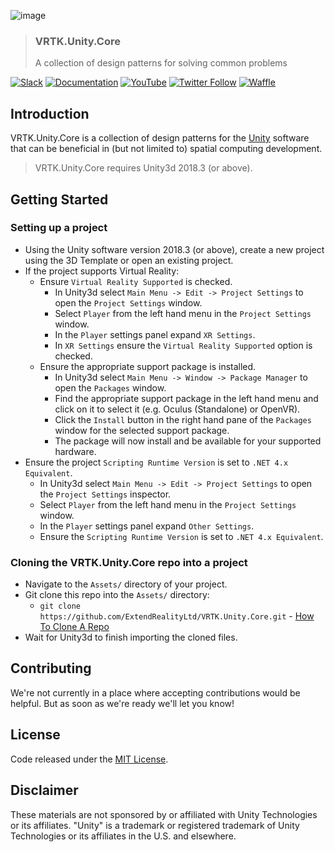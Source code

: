 ![image](https://user-images.githubusercontent.com/1029673/39358522-3d16a6aa-4a0e-11e8-9515-41909f36e70d.png)

> ### VRTK.Unity.Core
> A collection of design patterns for solving common problems

[![Slack](https://img.shields.io/badge/slack-chat-E24663.svg)](http://invite.vrtk.io)
[![Documentation](https://img.shields.io/badge/readme-docs-3484C6.svg)](http://docs.vrtk.io)
[![YouTube](https://img.shields.io/badge/youtube-channel-e52d27.svg)](http://videos.vrtk.io)
[![Twitter Follow](https://img.shields.io/twitter/follow/vr_toolkit.svg?style=flat&label=twitter)](https://twitter.com/VR_Toolkit)
[![Waffle](https://img.shields.io/badge/project-backlog-78bdf2.svg)](https://waffle.io/ExtendRealityLtd/VRTK.Unity.Core)

## Introduction

VRTK.Unity.Core is a collection of design patterns for the [Unity] software that can be beneficial in (but not limited to) spatial computing development.

  > VRTK.Unity.Core requires Unity3d 2018.3 (or above).

## Getting Started

### Setting up a project

* Using the Unity software version 2018.3 (or above), create a new project using the 3D Template or open an existing project.
* If the project supports Virtual Reality:
  * Ensure `Virtual Reality Supported` is checked.
    * In Unity3d select `Main Menu -> Edit -> Project Settings` to open the `Project Settings` window.
    * Select `Player` from the left hand menu in the `Project Settings` window.
    * In the `Player` settings panel expand `XR Settings`.
    * In `XR Settings` ensure the `Virtual Reality Supported` option is checked.
  * Ensure the appropriate support package is installed.
    * In Unity3d select `Main Menu -> Window -> Package Manager` to open the `Packages` window.
    * Find the appropriate support package in the left hand menu and click on it to select it (e.g. Oculus (Standalone) or OpenVR).
    * Click the `Install` button in the right hand pane of the `Packages` window for the selected support package.
    * The package will now install and be available for your supported hardware.
* Ensure the project `Scripting Runtime Version` is set to `.NET 4.x Equivalent`.
  * In Unity3d select `Main Menu -> Edit -> Project Settings` to open the `Project Settings` inspector.
  * Select `Player` from the left hand menu in the `Project Settings` window.
  * In the `Player` settings panel expand `Other Settings`.
  * Ensure the `Scripting Runtime Version` is set to `.NET 4.x Equivalent`.

### Cloning the VRTK.Unity.Core repo into a project

* Navigate to the `Assets/` directory of your project.
* Git clone this repo into the `Assets/` directory:
  * `git clone https://github.com/ExtendRealityLtd/VRTK.Unity.Core.git` - [How To Clone A Repo]
* Wait for Unity3d to finish importing the cloned files.

## Contributing

We're not currently in a place where accepting contributions would be helpful. But as soon as we're ready we'll let you know!

## License

Code released under the [MIT License].

## Disclaimer

These materials are not sponsored by or affiliated with Unity Technologies or its affiliates. "Unity" is a trademark or registered trademark of Unity Technologies or its affiliates in the U.S. and elsewhere.

[MIT License]: LICENSE.md
[How To Clone A Repo]: https://help.github.com/articles/cloning-a-repository/
[Unity]: https://unity3d.com/